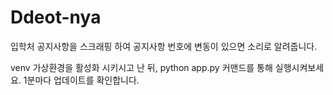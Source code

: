# Ddeot-nya

입학처 공지사항을 스크래핑 하여 공지사항 번호에 변동이 있으면 소리로 알려줍니다.

venv 가상환경을 활성화 시키시고 난 뒤, python app.py 커맨드를 통해 실행시켜보세요. 1분마다 업데이트를 확인합니다.
